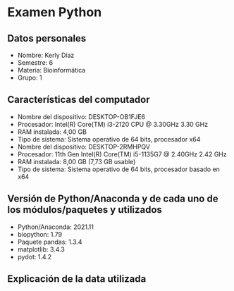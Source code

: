 # Examen Python

## Datos personales
  - Nombre: Kerly Díaz 
  - Semestre: 6 
  - Materia: Bioinformática 
  - Grupo: 1
     
## Características del computador
  - Nombre del dispositivo: DESKTOP-OB1FJE6
  - Procesador: Intel(R) Core(TM) i3-2120 CPU @ 3.30GHz 3.30 GHz 
  - RAM instalada: 4,00 GB
  - Tipo de sistema:	Sistema operativo de 64 bits, procesador x64
  - Nombre del dispositivo:	DESKTOP-2RMHPQV
  - Procesador: 11th Gen Intel(R) Core(TM) i5-1135G7 @ 2.40GHz   2.42 GHz
  - RAM instalada: 8,00 GB (7,73 GB usable)
  - Tipo de sistema: Sistema operativo de 64 bits, procesador basado en x64

## Versión de Python/Anaconda y de cada uno de los módulos/paquetes y utilizados
  - Python/Anaconda: 2021.11
  - biopython: 1.79
  - Paquete pandas: 1.3.4
  - matplotlib: 3.4.3
  - pydot: 1.4.2

## Explicación de la data utilizada
